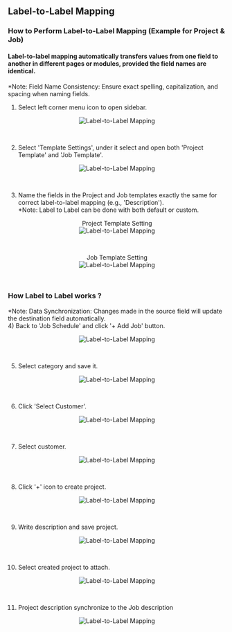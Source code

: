## Label-to-Label Mapping
### How to Perform Label-to-Label Mapping (Example for Project & Job)
#### Label-to-label mapping automatically transfers values from one field to another in different pages or modules, provided the field names are identical.

*Note: Field Name Consistency: Ensure exact spelling, capitalization, and spacing when naming fields.<br>

1) Select left corner menu icon to open sidebar. <br>
<p align="center">
         <img src="img2/Label_To_Label_Step_1.png" alt="Label-to-Label Mapping">
</p><br>

2) Select 'Template Settings', under it select and open both 'Project Template' and 'Job Template'. <br>
<p align="center">
         <img src="img2/Label_To_Label_Step_2.png" alt="Label-to-Label Mapping">
</p><br>

3) Name the fields in the Project and Job templates exactly the same for correct label-to-label mapping (e.g., 'Description'). <br>
*Note: Label to Label can be done with both default or custom.<br>
<p align="center"> Project Template Setting<br>
         <img src="img2/Label_To_Label_Step_3.png" alt="Label-to-Label Mapping">
</p><br>
<p align="center"> Job Template Setting<br>
         <img src="img2/Label_To_Label_Step_4.png" alt="Label-to-Label Mapping">
</p><br>

### How Label to Label works ?
*Note: Data Synchronization: Changes made in the source field will update the destination field automatically. <br>
4) Back to 'Job Schedule' and click '+ Add Job' button. <br>
<p align="center">
         <img src="img2/Label_To_Label_Step_5.png" alt="Label-to-Label Mapping">
</p><br>

5) Select category and save it. <br>
<p align="center">
         <img src="img2/Label_To_Label_Step_6.png" alt="Label-to-Label Mapping">
</p><br>

6) Click 'Select Customer'. <br>
<p align="center">
         <img src="img2/Label_To_Label_Step_7.png" alt="Label-to-Label Mapping">
</p><br>

7) Select customer. <br>
<p align="center">
         <img src="img2/Label_To_Label_Step_8.png" alt="Label-to-Label Mapping">
</p><br>

8) Click '+' icon to create project. <br>
<p align="center">
         <img src="img2/Label_To_Label_Step_9.png" alt="Label-to-Label Mapping">
</p><br>

9) Write description and save project. <br>
<p align="center">
         <img src="img2/Label_To_Label_Step_10.png" alt="Label-to-Label Mapping">
</p><br>

10) Select created project to attach. <br>
<p align="center">
         <img src="img2/Label_To_Label_Step_11.png" alt="Label-to-Label Mapping">
</p><br>

11) Project description synchronize to the Job description <br>
<p align="center">
         <img src="img2/Label_To_Label_Step_12.png" alt="Label-to-Label Mapping">
</p><br>
